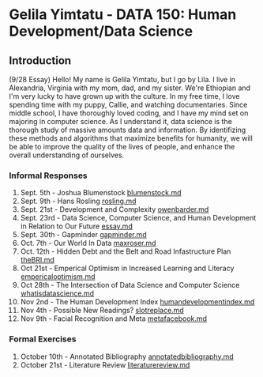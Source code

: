# Gelila Yimtatu - DATA 150: Human Development/Data Science

## Introduction
(9/28 Essay)
 Hello! My name is Gelila Yimtatu, but I go by Lila. I live in Alexandria, Virginia with my mom, dad, and my sister. We're Ethiopian and I'm very lucky to have grown up with the culture. In my free time, I love spending time with my puppy, Callie, and watching documentaries. Since middle school, I have thoroughly loved coding, and I have my mind set on majoring in computer science.   As I understand it, data science is the thorough study of massive amounts data and information. By identifizing these methods and algorithms that maximize benefits for humanity, we will be able to improve the quality of the lives of people, and enhance the overall understanding of ourselves.  
### Informal Responses

1. Sept. 5th - Joshua Blumenstock [blumenstock.md](blumenstock.md)
2. Sept. 9th - Hans Rosling [rosling.md](rosling.md)
4. Sept. 21st - Development and Complexity [owenbarder.md](owenbarder.md)
5. Sept. 23rd - Data Science, Computer Science, and Human Development in Relation to Our Future [essay.md](essay.md)
6. Sept. 30th - Gapminder [gapminder.md](gapminder)
7. Oct. 7th - Our World In Data [maxroser.md](maxroser.md)
8. Oct. 12th - Hidden Debt and the Belt and Road Infastructure Plan [theBRI.md](theBRI.md)
9. Oct 21st - Emperical Optimism in Increased Learning and Literacy [empericaloptimism.md](empericaloptimism.md)
10. Oct 28th - The Intersection of Data Science and Computer Science [whatisdatascience.md](whatisdatascience.md)
11. Nov 2nd - The Human Development Index [humandevelopmentindex.md](humandevelopmentindex.md)
12. Nov 4th - Possible New Readings? [slotreplace.md](slotreplace.md)
13. Nov 9th - Facial Recognition and Meta [metafacebook.md](metafacebook.md)

### Formal Exercises

1. October 10th - Annotated Bibliography [annotatedbibliography.md](annotatedbibliography.md)
2. October 21st - Literature Review [literaturereview.md](literaturereview.md)
